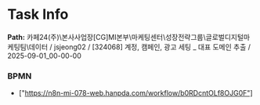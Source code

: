 # Task Info

**Path:** 카페24(주)\본사사업장\[CG]MI본부\마케팅센터\성장전략그룹\글로벌디지털마케팅팀\데이터 / jsjeong02 / [324068] 계정, 캠페인, 광고 세팅 _ 대표 도메인 추출 / 2025-09-01_00-00-00

### BPMN
- ["https://n8n-mi-078-web.hanpda.com/workflow/b0RDcntOLf8OJG0F"]

